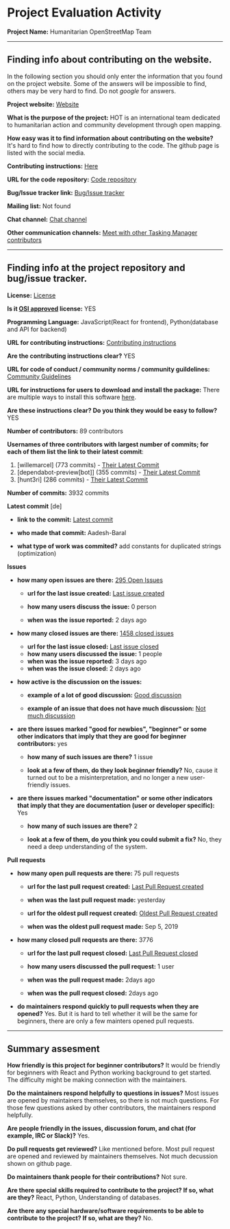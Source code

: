 # Project Evaluation Activity



__Project Name:__  Humanitarian OpenStreetMap Team


---

## Finding info about contributing on the website.

In the following section you should only enter the information that you
found on the project website. Some of the answers will be impossible to find, others
may be very hard to find. Do not _google_ for answers.

__Project website:__ [Website](https://www.hotosm.org/)


__What is the purpose of the project:__ HOT is an international team dedicated to
humanitarian action and community development
through open mapping.


__How easy was it to find information about contributing on the website?__ It's hard to find how to directly contributing to the code. The github page is listed with the social media.


__Contributing instructions:__ [Here](https://github.com/hotosm/tasking-manager/blob/develop/docs/contributing.md) 

__URL for the code repository:__ [Code repository](https://github.com/hotosm/tasking-manager)

__Bug/Issue tracker link:__ [Bug/Issue tracker](https://github.com/hotosm/tasking-manager/issues)

__Mailing list:__ Not found

__Chat channel:__ [Chat channel](https://community.openstreetmap.org/c/general/38/all)

__Other communication channels:__ [Meet with other Tasking Manager contributors](https://docs.google.com/forms/d/e/1FAIpQLSd2p6cot6l22xthG-4ffOx6SQ_CALWlwc2mN5vQbWPQGAs7Uw/viewform)


---

## Finding info at the project repository and bug/issue tracker.

__License:__ [License](https://github.com/hotosm/tasking-manager/blob/develop/LICENSE.md)

__Is it [OSI approved](https://opensource.org/licenses/alphabetical) license:__ YES

__Programming Language:__ JavaScript(React for frontend), Python(database and API for backend)

__URL for contributing instructions:__ [Contributing instructions](https://github.com/hotosm/tasking-manager/blob/develop/docs/contributing.md)

__Are the contributing instructions clear?__ YES


__URL for code of conduct / community norms / community guildelines:__ [Community Guidelines](https://github.com/hotosm/tasking-manager/blob/develop/docs/contributing.md)

__URL for instructions for users to download and install the package:__ There are multiple ways to install this software [here](https://github.com/hotosm/tasking-manager/blob/develop/docs/developers/development-setup.md). 


__Are these instructions clear? Do you think they would be easy to follow?__ YES


__Number of contributors:__ 89 contributors


__Usernames of three contributors with largest number of commits; for
each of them list the link to their latest commit__:

1. [willemarcel] (773 commits) - [Their Latest Commit](https://github.com/hotosm/tasking-manager/commit/2834781cc427052f31add5418a43e872b91afcaf)
2. [dependabot-preview[bot]] (355 commits) - [Their Latest Commit](https://github.com/hotosm/tasking-manager/commit/4e8c3c6c240710a88163e05320f606e1dde06b5c)
3. [hunt3ri] (286 commits) - [Their Latest Commit](https://github.com/hotosm/tasking-manager/commit/9845133da719c3b7b9a4b753413afc1b8e26f011)


__Number of commits:__ 3932 commits

__Latest commit__ [de] 

- __link to the commit:__ [Latest commit](https://github.com/hotosm/tasking-manager/commit/06a8a0ac74ef99c3c269240240f9c916ef48b9da)

- __who made that commit:__ Aadesh-Baral

- __what type of work was commited?__ add constants for duplicated strings (optimization)


__Issues__

- __how many open issues are there:__ [295 Open Issues](https://github.com/hotosm/tasking-manager/issues)

    - __url for the last issue created:__ [Last issue created](https://github.com/hotosm/tasking-manager/issues/5614)

    - __how many users discuss the issue:__ 0 person
    
    - __when was the issue reported:__ 2 days ago
    

- __how many closed issues are there:__ [1458 closed issues](https://github.com/hotosm/tasking-manager/issues?q=is%3Aissue+is%3Aclosed)
    - __url for the last issue closed:__ [Last issue closed](https://github.com/hotosm/tasking-manager/issues/5610)
    - __how many users discussed the issue:__ 1 people
    - __when was the issue reported:__ 3 days ago
    - __when was the issue closed:__ 2 days ago

- __how active is the discussion on the issues:__ 

    - __example of a lot of good discussion:__ [Good discussion](https://github.com/hotosm/tasking-manager/issues/5574)
    
    - __example of an issue that does not have much discussion:__ [Not much discussion](https://github.com/hotosm/tasking-manager/issues/5599)



- __are there issues marked "good for newbies", "beginner" or some other indicators that imply that they are good for beginner contributors:__ yes

    - __how many of such issues are there?__ 1 issue
    
    - __look at a few of them, do they look beginner friendly?__ No, cause it turned out to be a misinterpretation, and no longer a new user-friendly issues.



- __are there issues marked "documentation" or some other indicators that imply that they are documentation (user or developer specific):__ Yes

    - __how many of such issues are there?__ 2
    
    - __look at a few of them, do you think you could submit a fix?__ No, they need a deep understanding of the system.



__Pull requests__

- __how many open pull requests are there:__ 75 pull requests

    - __url for the last pull request created:__ [Last Pull Request created](https://github.com/hotosm/tasking-manager/pull/5615)
    
    - __when was the last pull request made:__ yesterday

    - __url for the oldest pull request created:__ [Oldest Pull Request created](https://github.com/hotosm/tasking-manager/pull/1859)
    
    - __when was the oldest pull request made:__ Sep 5, 2019

- __how many closed pull requests are there:__ 3776

    - __url for the last pull request closed:__ [Last Pull Request closed](https://github.com/hotosm/tasking-manager/pull/5613)
    
    - __how many users discussed the pull request:__ 1 user
    
    - __when was the pull request made:__  2days ago
    
    - __when was the pull request closed:__ 2days ago
    

- __do maintainers respond quickly to pull requests when they are opened?__ Yes. But it is hard to tell whether it will be the same for beginners, there are only a few mainters opened pull requests.





---


## Summary assesment
__How friendly is this project for beginner contributors?__
It would be friendly for beginners with React and Python working background to get started. The difficulty might be making connection with the maintainers.



__Do the maintainers respond helpfully to questions in issues?__
Most issues are opened by maintainers themselves, so there is not much questions. For those few questions asked by other contributors, the maintainers respond helpfully.


__Are people friendly in the issues, discussion forum, and chat (for example, IRC or Slack)?__
Yes.



__Do pull requests get reviewed?__
Like mentioned before. Most pull request are opened and reviewed by maintainers themselves. Not much decussion shown on github page.


__Do maintainers thank people for their contributions?__
Not sure. 


__Are there special skills required to contribute to the project? If so, what are they?__
React, Python, Understanding of databases.


__Are there any special hardware/software requirements to be able to contribute to the project? If so, what are they?__
No.
